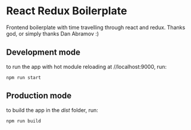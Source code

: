 # React Redux Boilerplate
Frontend boilerplate with time travelling through react and redux. Thanks god, or simply thanks Dan Abramov :)

## Development mode
to run the app with hot module reloading at //localhost:9000, run:

    npm run start

## Production mode
to build the app in the *dist* folder, run:

    npm run build
